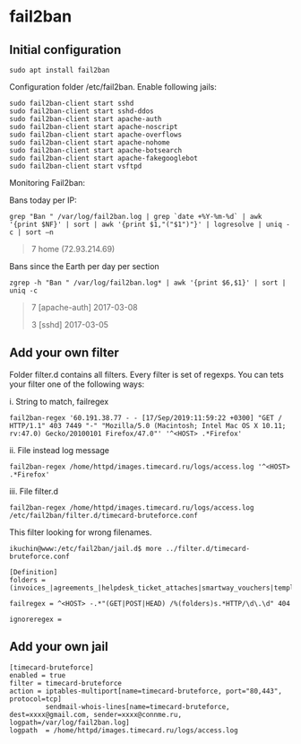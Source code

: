 # fail2ban

## Initial configuration

```
sudo apt install fail2ban
```

Configuration folder /etc/fail2ban. Enable following jails:

```
sudo fail2ban-client start sshd
sudo fail2ban-client start sshd-ddos
sudo fail2ban-client start apache-auth
sudo fail2ban-client start apache-noscript
sudo fail2ban-client start apache-overflows
sudo fail2ban-client start apache-nohome
sudo fail2ban-client start apache-botsearch
sudo fail2ban-client start apache-fakegooglebot
sudo fail2ban-client start vsftpd
```

Monitoring Fail2ban:

Bans today per IP:

```
grep "Ban " /var/log/fail2ban.log | grep `date +%Y-%m-%d` | awk '{print $NF}' | sort | awk '{print $1,"("$1")"}' | logresolve | uniq -c | sort –n
```

> 7 home (72.93.214.69)

Bans since the Earth per day per section

```
zgrep -h "Ban " /var/log/fail2ban.log* | awk '{print $6,$1}' | sort | uniq -c 
```

> 7 \[apache-auth] 2017-03-08
>
> 3 \[sshd] 2017-03-05

## Add your own filter

Folder filter.d contains all filters. Every filter is set of regexps. You can tets your filter one of the following ways:

i.      String to match, failregex

```
fail2ban-regex '60.191.38.77 - - [17/Sep/2019:11:59:22 +0300] "GET / HTTP/1.1" 403 7449 "-" "Mozilla/5.0 (Macintosh; Intel Mac OS X 10.11; rv:47.0) Gecko/20100101 Firefox/47.0"' '^<HOST> .*Firefox'
```

ii. File instead log message

```
fail2ban-regex /home/httpd/images.timecard.ru/logs/access.log '^<HOST> .*Firefox'
```

iii. File filter.d

```
fail2ban-regex /home/httpd/images.timecard.ru/logs/access.log /etc/fail2ban/filter.d/timecard-bruteforce.conf
```

This filter looking for wrong filenames.

```
ikuchin@www:/etc/fail2ban/jail.d$ more ../filter.d/timecard-bruteforce.conf 

[Definition]
folders = (invoices_|agreements_|helpdesk_ticket_attaches|smartway_vouchers|templates_)

failregex = ^<HOST> -.*"(GET|POST|HEAD) /%(folders)s.*HTTP/\d\.\d" 404

ignoreregex =
```

## Add your own jail

```
[timecard-bruteforce]
enabled = true
filter = timecard-bruteforce
action = iptables-multiport[name=timecard-bruteforce, port="80,443", protocol=tcp]
         sendmail-whois-lines[name=timecard-bruteforce, dest=xxxx@gmail.com, sender=xxxx@connme.ru, logpath=/var/log/fail2ban.log]
logpath  = /home/httpd/images.timecard.ru/logs/access.log
```

